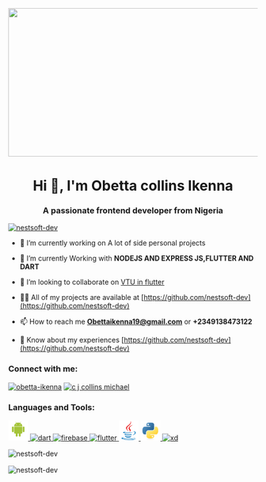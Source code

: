 <div align="center">
  <img src="https://media.giphy.com/media/dWesBcTLavkZuG35MI/giphy.gif" width="600" height="300"/>
</div>


<h1 align="center">Hi 👋, I'm Obetta collins Ikenna</h1>
<h3 align="center">A passionate frontend developer from Nigeria</h3>

<p align="left"> <a href="https://github.com/ryo-ma/github-profile-trophy"><img src="https://github-profile-trophy.vercel.app/?username=nestsoft-dev" alt="nestsoft-dev" /></a> </p>

- 🔭 I’m currently working on A lot of side personal projects

- 🌱 I’m currently Working with **NODEJS AND EXPRESS JS,FLUTTER AND DART**

- 👯 I’m looking to collaborate on [VTU in flutter](https://github.com/nestsoft-dev/Vtu-in-flutter)

- 👨‍💻 All of my projects are available at [https://github.com/nestsoft-dev](https://github.com/nestsoft-dev)

- 📫 How to reach me **Obettaikenna19@gmail.com** or **+2349138473122**

- 📄 Know about my experiences [https://github.com/nestsoft-dev](https://github.com/nestsoft-dev)

<h3 align="left">Connect with me:</h3>
<p align="left">
<a href="https://stackoverflow.com/users/15601730/obetta-ikenna" target="blank"><img align="center" src="https://raw.githubusercontent.com/rahuldkjain/github-profile-readme-generator/master/src/images/icons/Social/stack-overflow.svg" alt="obetta-ikenna" height="30" width="40" /></a>
<a href="https://web.facebook.com/collins.michael.3194" target="blank"><img align="center" src="https://raw.githubusercontent.com/rahuldkjain/github-profile-readme-generator/master/src/images/icons/Social/facebook.svg" alt="c j collins michael" height="30" width="40" /></a>
</p>

<h3 align="left">Languages and Tools:</h3>
<p align="left"> <a href="https://developer.android.com" target="_blank" rel="noreferrer"> <img src="https://raw.githubusercontent.com/devicons/devicon/master/icons/android/android-original-wordmark.svg" alt="android" width="40" height="40"/> </a> <a href="https://dart.dev" target="_blank" rel="noreferrer"> <img src="https://www.vectorlogo.zone/logos/dartlang/dartlang-icon.svg" alt="dart" width="40" height="40"/> </a> <a href="https://firebase.google.com/" target="_blank" rel="noreferrer"> <img src="https://www.vectorlogo.zone/logos/firebase/firebase-icon.svg" alt="firebase" width="40" height="40"/> </a> <a href="https://flutter.dev" target="_blank" rel="noreferrer"> <img src="https://www.vectorlogo.zone/logos/flutterio/flutterio-icon.svg" alt="flutter" width="40" height="40"/> </a> <a href="https://www.java.com" target="_blank" rel="noreferrer"> <img src="https://raw.githubusercontent.com/devicons/devicon/master/icons/java/java-original.svg" alt="java" width="40" height="40"/> </a> <a href="https://www.python.org" target="_blank" rel="noreferrer"> <img src="https://raw.githubusercontent.com/devicons/devicon/master/icons/python/python-original.svg" alt="python" width="40" height="40"/> </a> <a href="https://www.adobe.com/products/xd.html" target="_blank" rel="noreferrer"> <img src="https://cdn.worldvectorlogo.com/logos/adobe-xd.svg" alt="xd" width="40" height="40"/> </a> </p>

<p><img align="center" src="https://github-readme-stats.vercel.app/api/top-langs?username=nestsoft-dev&show_icons=true&locale=en&layout=compact" alt="nestsoft-dev" /></p>

<p><img align="center" src="http://github-readme-streak-stats.herokuapp.com/?user=nestsoft-dev&amp;theme=dark&amp;background=000000)](https://git.io/streak-stats" alt="nestsoft-dev" /></p>
